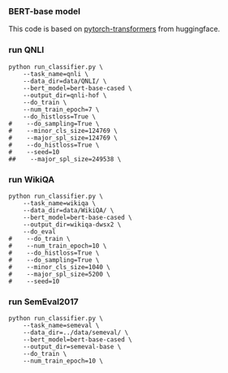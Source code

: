 ### BERT-base model
This code is based on [pytorch-transformers](https://github.com/huggingface/pytorch-transformers) from huggingface.

### run QNLI 
```
python run_classifier.py \
    --task_name=qnli \
    --data_dir=data/QNLI/ \
    --bert_model=bert-base-cased \
    --output_dir=qnli-hof \
    --do_train \
    --num_train_epoch=7 \
    --do_histloss=True \
#    --do_sampling=True \
#    --minor_cls_size=124769 \
#    --major_spl_size=124769 \
#    --do_histloss=True \
#    --seed=10
##    --major_spl_size=249538 \
```

### run WikiQA
```
python run_classifier.py \
    --task_name=wikiqa \
    --data_dir=data/WikiQA/ \
    --bert_model=bert-base-cased \
    --output_dir=wikiqa-dwsx2 \
    --do_eval
#    --do_train \
#    --num_train_epoch=10 \
#    --do_histloss=True \
#    --do_sampling=True \
#    --minor_cls_size=1040 \
#    --major_spl_size=5200 \
#    --seed=10
```

### run SemEval2017
```
python run_classifier.py \
    --task_name=semeval \
    --data_dir=../data/semeval/ \
    --bert_model=bert-base-cased \
    --output_dir=semeval-base \
    --do_train \
    --num_train_epoch=10 \
```
